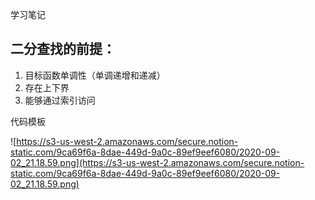 学习笔记
## 二分查找的前提：

1. 目标函数单调性（单调递增和递减）
2. 存在上下界
3. 能够通过索引访问

代码模板

![https://s3-us-west-2.amazonaws.com/secure.notion-static.com/9ca69f6a-8dae-449d-9a0c-89ef9eef6080/2020-09-02_21.18.59.png](https://s3-us-west-2.amazonaws.com/secure.notion-static.com/9ca69f6a-8dae-449d-9a0c-89ef9eef6080/2020-09-02_21.18.59.png)